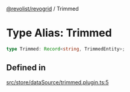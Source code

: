 [@revolist/revogrid](README.md) / Trimmed

# Type Alias: Trimmed

```ts
type Trimmed: Record<string, TrimmedEntity>;
```

## Defined in

[src/store/dataSource/trimmed.plugin.ts:5](https://github.com/revolist/revogrid/blob/d396742969a06bfcb70f8e511e9e4fd6e640c7e3/src/store/dataSource/trimmed.plugin.ts#L5)
